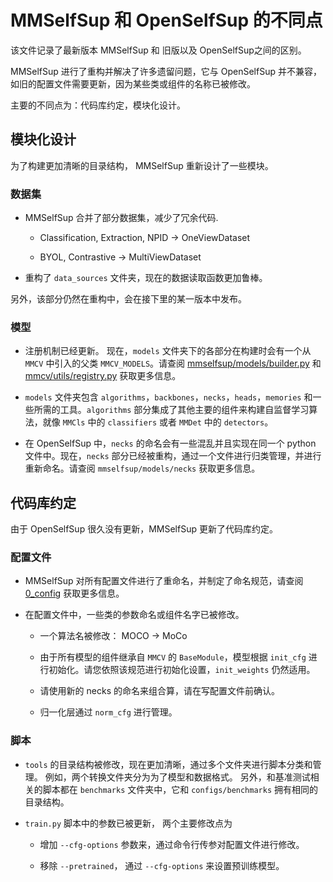 # MMSelfSup 和 OpenSelfSup 的不同点

该文件记录了最新版本 MMSelfSup 和 旧版以及 OpenSelfSup之间的区别。

MMSelfSup 进行了重构并解决了许多遗留问题，它与 OpenSelfSup 并不兼容，如旧的配置文件需要更新，因为某些类或组件的名称已被修改。

主要的不同点为：代码库约定，模块化设计。

## 模块化设计

为了构建更加清晰的目录结构， MMSelfSup 重新设计了一些模块。

### 数据集

- MMSelfSup 合并了部分数据集，减少了冗余代码.

  - Classification, Extraction, NPID -> OneViewDataset

  - BYOL, Contrastive -> MultiViewDataset

- 重构了 `data_sources` 文件夹，现在的数据读取函数更加鲁棒。

另外，该部分仍然在重构中，会在接下里的某一版本中发布。

### 模型

- 注册机制已经更新。 现在，`models` 文件夹下的各部分在构建时会有一个从 `MMCV` 中引入的父类 `MMCV_MODELS`。请查阅 [mmselfsup/models/builder.py](https://github.com/open-mmlab/mmselfsup/blob/master/mmselfsup/models/builder.py) 和 [mmcv/utils/registry.py](https://github.com/open-mmlab/mmcv/blob/master/mmcv/utils/registry.py) 获取更多信息。

- `models` 文件夹包含 `algorithms`，`backbones`，`necks`，`heads`，`memories` 和一些所需的工具。`algorithms` 部分集成了其他主要的组件来构建自监督学习算法，就像 `MMCls` 中的 `classifiers` 或者 `MMDet` 中的 `detectors`。

- 在 OpenSelfSup 中，`necks` 的命名会有一些混乱并且实现在同一个 python 文件中。现在，`necks` 部分已经被重构，通过一个文件进行归类管理，并进行重新命名。请查阅 `mmselfsup/models/necks` 获取更多信息。

## 代码库约定

由于 OpenSelfSup 很久没有更新，MMSelfSup 更新了代码库约定。

### 配置文件

- MMSelfSup 对所有配置文件进行了重命名，并制定了命名规范，请查阅 [0_config](./tutorials/0_config.md) 获取更多信息。

- 在配置文件中，一些类的参数命名或组件名字已被修改。

  - 一个算法名被修改： MOCO -> MoCo

  - 由于所有模型的组件继承自 `MMCV` 的 `BaseModule`，模型根据 `init_cfg` 进行初始化。请您依照该规范进行初始化设置，`init_weights` 仍然适用。

  - 请使用新的 necks 的命名来组合算，请在写配置文件前确认。

  - 归一化层通过 `norm_cfg` 进行管理。

### 脚本

- `tools` 的目录结构被修改，现在更加清晰，通过多个文件夹进行脚本分类和管理。 例如，两个转换文件夹分为为了模型和数据格式。 另外，和基准测试相关的脚本都在 `benchmarks` 文件夹中，它和 `configs/benchmarks` 拥有相同的目录结构。

- `train.py` 脚本中的参数已被更新， 两个主要修改点为

  - 增加 `--cfg-options` 参数来，通过命令行传参对配置文件进行修改。

  - 移除 `--pretrained`， 通过 `--cfg-options` 来设置预训练模型。
